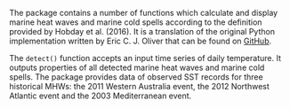 <!-- README.md is generated from README.Rmd. Please edit that file -->
The package contains a number of functions which calculate and display marine heat waves and marine cold spells according to the definition provided by Hobday et al. (2016). It is a translation of the original Python implementation written by Eric C. J. Oliver that can be found on [GitHub](https://github.com/ecjoliver/marineHeatWaves).

The `detect()` function accepts an input time series of daily temperature. It outputs properties of all detected marine heat waves and marine cold spells. The package provides data of observed SST records for three historical MHWs: the 2011 Western Australia event, the 2012 Northwest Atlantic event and the 2003 Mediterranean event.
